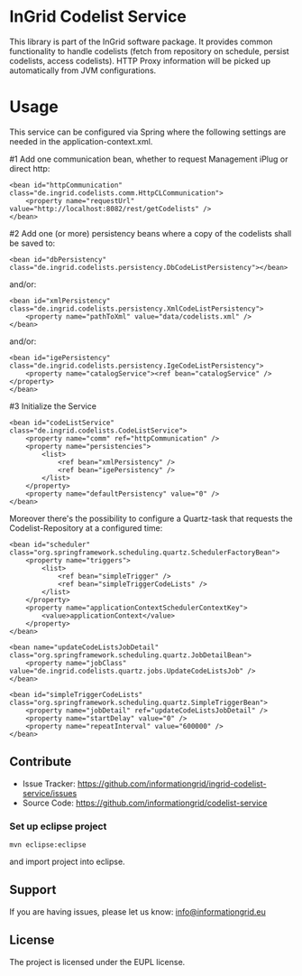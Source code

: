 InGrid Codelist Service
=========

This library is part of the InGrid software package. It provides common functionality to handle codelists (fetch from repository on schedule, persist codelists, access codelists). HTTP Proxy information will be picked up automatically from JVM configurations. 

Usage
=========
This service can be configured via Spring where the following settings are needed in the application-context.xml.

\#1 Add one communication bean, whether to request Management iPlug or direct http:

    <bean id="httpCommunication" class="de.ingrid.codelists.comm.HttpCLCommunication">
        <property name="requestUrl" value="http://localhost:8082/rest/getCodelists" />
    </bean>

\#2 Add one (or more) persistency beans where a copy of the codelists shall be saved to:

    <bean id="dbPersistency" class="de.ingrid.codelists.persistency.DbCodeListPersistency"></bean>

and/or:

    <bean id="xmlPersistency" class="de.ingrid.codelists.persistency.XmlCodeListPersistency">
        <property name="pathToXml" value="data/codelists.xml" />    
    </bean>

and/or:

    <bean id="igePersistency" class="de.ingrid.codelists.persistency.IgeCodeListPersistency">
        <property name="catalogService"><ref bean="catalogService" /></property>    
    </bean>

\#3 Initialize the Service

    <bean id="codeListService" class="de.ingrid.codelists.CodeListService">
        <property name="comm" ref="httpCommunication" />
        <property name="persistencies">
            <list>
                <ref bean="xmlPersistency" />
                <ref bean="igePersistency" />
            </list>
        </property>
        <property name="defaultPersistency" value="0" />
    </bean>

Moreover there's the possibility to configure a Quartz-task that requests the Codelist-Repository at a configured time:

    <bean id="scheduler" class="org.springframework.scheduling.quartz.SchedulerFactoryBean">
        <property name="triggers">
            <list>
                <ref bean="simpleTrigger" />
                <ref bean="simpleTriggerCodeLists" />
            </list>
        </property>
        <property name="applicationContextSchedulerContextKey">  
            <value>applicationContext</value>  
        </property> 
    </bean>

    <bean name="updateCodeListsJobDetail" class="org.springframework.scheduling.quartz.JobDetailBean">
        <property name="jobClass" value="de.ingrid.codelists.quartz.jobs.UpdateCodeListsJob" />
    </bean>

    <bean id="simpleTriggerCodeLists" class="org.springframework.scheduling.quartz.SimpleTriggerBean">
        <property name="jobDetail" ref="updateCodeListsJobDetail" />
        <property name="startDelay" value="0" />
        <property name="repeatInterval" value="600000" />
    </bean>

Contribute
----------

- Issue Tracker: https://github.com/informationgrid/ingrid-codelist-service/issues
- Source Code: https://github.com/informationgrid/codelist-service
 
### Set up eclipse project

```
mvn eclipse:eclipse
```

and import project into eclipse.

Support
-------

If you are having issues, please let us know: info@informationgrid.eu

License
-------

The project is licensed under the EUPL license.
